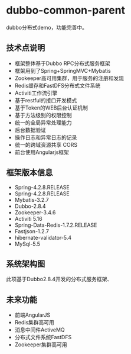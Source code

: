 # dubbo-common-parent
dubbo分布式demo，功能完善中。

技术点说明
--------
<ul>
<li>框架整体基于Dubbo RPC分布式服务框架</li>
<li>框架用到了Spring+SpringMVC+Mybatis</li>
<li>Zookeeper高可用集群，用于服务的注册和发现</li>
<li>Redis缓存和FastDFS分布式文件系统</li>
<li>Activiti工作流引擎</li>
<li>基于restful的接口开发模式</li>
<li>基于Token的WEB后台认证机制</li>
<li>基于方法级别的权限控制</li>
<li>统一的全局异常处理能力</li>
<li>后台数据验证</li>
<li>操作日志和异常日志的记录</li>
<li>统一的跨域资源共享 CORS</li>
<li>前台使用Angularjs框架</li>
</ul>

框架版本信息
--------
<ul>
<li>Spring-4.2.8.RELEASE</li>
<li>Spring-4.2.8.RELEASE</li>
<li>Mybatis-3.2.7</li>
<li>Dubbo-2.8.4</li>
<li>Zookeeper-3.4.6</li>
<li>Activiti 5.16</li>
<li>Spring-Data-Redis-1.7.2.RELEASE</li>
<li>Fastjson-1.2.7</li>
<li>hibernate-validator-5.4</li>
<li>MySql-5.5</li>
</ul>

系统架构图
--------
此项基于Dubbo2.8.4开发的分布式服务框架、

未来功能
--------
<ul>
<li>前端AngularJS</li>
<li>Redis集群高可用</li>
<li>消息中间件ActiveMQ</li>
<li>分布式文件系统FastDFS</li>
<li>Zookeeper集群高可用</li>
</ul>
